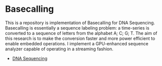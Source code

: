 # Basecalling
This is a repository is implementation of Basecalling for DNA Sequencing. Basecalling is essentially a sequence labeling problem: a time-series is
converted to a sequence of letters from the alphabet A; C; G; T. The aim of this research is
to make the conversion faster and more power efficient to enable embedded operations. I implement a GPU-enhanced sequence analyzer capable of operating in a streaming fashion.  

* [DNA Sequencing](https://github.com/roksanaShimu/Basecalling/blob/main/thread_reading_binary_file.cuh)
